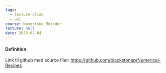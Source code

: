```yaml
---
tags:
  - lecture-slide
  - uni
course: Numeriske Metoder
lecture: null
date: 2025-02-04
---
```


#### Definition
Link til github med source filer: https://github.com/blackstonep/Numerical-Recipes
